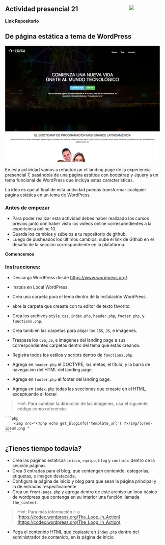 <section>
<a href="http://desafiolatam.com"><img src="http://blog.desafiolatam.com/wp-content/uploads/2015/03/logo_latam_mini.png" width="100" style="float:right"></a>

# Actividad presencial 21

**Link Repositorio**

## De página estática a tema de WordPress

![Landing desafio Latam](screenshot_landing.png)

En esta actividad vamos a refactorizar el landing page de la experiencia presencial 7, pasándola de una página estática con bootstrap y Jquery a un tema funcional de WordPress que incluya estas características.

La idea es que al final de esta actividad puedas transformar cualquier página estática en un tema de WordPress.
 
### Antes de empezar

- Para poder realizar esta actividad debes haber realizado los cursos previos junto con haber visto los videos online correspondientes a la experiencia online 10.
- Guarda los cambios y súbelos a tu repositorio de github.
- Luego de pusheados los últimos cambios, sube el link de Github en el desafío de la sección correspondiente en la plataforma.

**Comencemos**

### Instrucciones:

- Descarga WordPress desde <https://www.wordpress.org/>.

- Instala en Local WordPress.

- Crea una carpeta para el tema dentro de la instalación WordPress.

- abre la carpeta que creaste con tu editor de texto favorito.

- Crea los archivos `style.css`, `index.php`, `header.php`, `footer.php`, y `functions.php`.

- Crea también las carpetas para alojar los `CSS`, `JS`, e imágenes.

- Traspasa los `CSS`, `JS`, e imágenes del landing page a sus correspondientes carpetas dentro del tema que estás creando.

- Registra todos los estilos y scripts dentro de `functions.php`.

- Agrega en `header.php` el DOCTYPE, los metas, el título, y la barra de navegación del HTML del landing page.

- Agrega en `footer.php` el footer del landing page. 

- Agrega en `index.php` todas las secciones que creaste en el HTML, exceptuando al footer.
> Hint: Para cambiar la dirección de las imágenes, usa el siguiente código como referencia:
>
	```php 
		<img src="<?php echo get_bloginfo('template_url') ?>/img/lorem-ipsum.png "
	```
	
## ¿Tienes tiempo todavía?	

-	Crea las páginas estáticas `inicio`, `equipo`, `blog` y `contacto` dentro de la sección páginas.
- 	Crea 3 entradas para el blog, que contengan contenido, categorías, etiquetas, e imagen destacada.
- 	Configura la página de inicio y blog para que sean la página principal y la de entradas respectivamente.
- 	Crea un `front-page.php` y agrega dentro de este archivo un loop básico de wordpress que contenga en su interior una función llamada `the_content`.

> Hint: Para más información ir a [https://codex.wordpress.org/The_Loop_in_Action](https://codex.wordpress.org/The_Loop_in_Action)

-	Pega el contenido HTML que copiaste en `index.php` dentro del administrador de contenido, en la página de inicio.
